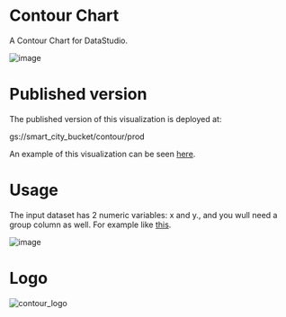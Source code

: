 # Contour Chart
A Contour Chart for DataStudio.

![image](https://user-images.githubusercontent.com/47331711/109519875-f0083c80-7aab-11eb-934c-53b56f066746.png)

# Published version
The published version of this visualization is deployed at:

gs://smart_city_bucket/contour/prod

An example of this visualization can be seen [here](https://datastudio.google.com/reporting/f2ac8c10-47ae-4424-b6da-eff6c2c3dd6a).

# Usage

The input dataset has 2 numeric variables: x and y., and you wull need a group column as well. For example like [this](https://docs.google.com/spreadsheets/d/17zUbp3VIqSoeg_YbiAStd6O_TxZoc4uzS20inlgW9MQ/edit?usp=sharing).


![image](https://user-images.githubusercontent.com/47331711/109520364-73c22900-7aac-11eb-91b0-e5a3819989d3.png)

# Logo

![contour_logo](https://user-images.githubusercontent.com/47331711/111795860-e104f500-88c7-11eb-902b-133409fdb543.png)

